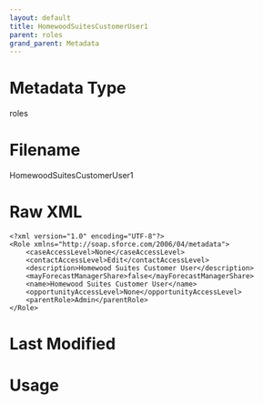 ```yaml
---
layout: default
title: HomewoodSuitesCustomerUser1
parent: roles
grand_parent: Metadata
---
```

# Metadata Type
roles


# Filename 
HomewoodSuitesCustomerUser1


# Raw XML
```
<?xml version="1.0" encoding="UTF-8"?>
<Role xmlns="http://soap.sforce.com/2006/04/metadata">
    <caseAccessLevel>None</caseAccessLevel>
    <contactAccessLevel>Edit</contactAccessLevel>
    <description>Homewood Suites Customer User</description>
    <mayForecastManagerShare>false</mayForecastManagerShare>
    <name>Homewood Suites Customer User</name>
    <opportunityAccessLevel>None</opportunityAccessLevel>
    <parentRole>Admin</parentRole>
</Role>
```


# Last Modified


# Usage
